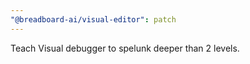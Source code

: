 ```yaml
---
"@breadboard-ai/visual-editor": patch
---
```


Teach Visual debugger to spelunk deeper than 2 levels.

